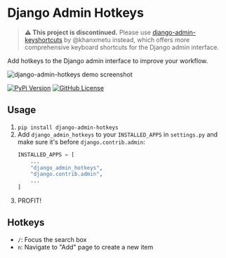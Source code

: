 # Django Admin Hotkeys

> **⚠️ This project is discontinued.** Please use [django-admin-keyshortcuts](https://www.djangoproject.com/weblog/2025/sep/04/keyboard-shorcuts-in-django-via-gsoc-2025/) by @khanxmetu instead, which offers more comprehensive keyboard shortcuts for the Django admin interface.

Add hotkeys to the Django admin interface to improve your workflow.

![django-admin-hotkeys demo screenshot](https://repository-images.githubusercontent.com/977099141/42f0d207-c575-40d8-adbb-78cd7b795248)

[![PyPi Version](https://img.shields.io/pypi/v/django-admin-hotkeys.svg)](https://pypi.python.org/pypi/django-admin-hotkeys/)
[![GitHub License](https://img.shields.io/github/license/amureki/django-admin-hotkeys)](https://raw.githubusercontent.com/amureki/django-admin-hotkeys/main/LICENSE)

## Usage

1. `pip install django-admin-hotkeys`
2. Add `django_admin_hotkeys` to your `INSTALLED_APPS` in `settings.py` and make sure it's before `django.contrib.admin`:
   ```python
   INSTALLED_APPS = [
       ...
       "django_admin_hotkeys",
       "django.contrib.admin",
       ...
   ]
   ```
3. PROFIT!

## Hotkeys

- `/`: Focus the search box
- `n`: Navigate to "Add" page to create a new item
